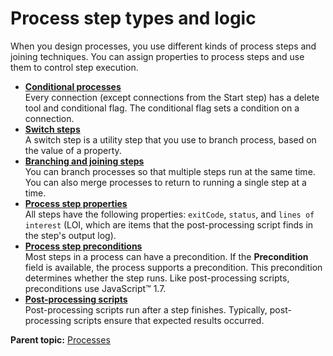 # Process step types and logic

When you design processes, you use different kinds of process steps and joining techniques. You can assign properties to process steps and use them to control step execution.

-   **[Conditional processes](../topics/comp_process_conditional.md)**  
Every connection \(except connections from the Start step\) has a delete tool and conditional flag. The conditional flag sets a condition on a connection.
-   **[Switch steps](../topics/comp_process_switch.md)**  
A switch step is a utility step that you use to branch process, based on the value of a property.
-   **[Branching and joining steps](../topics/comp_process_join.md)**  
You can branch processes so that multiple steps run at the same time. You can also merge processes to return to running a single step at a time.
-   **[Process step properties](../topics/comp_process_step_properties.md)**  
All steps have the following properties: `exitCode`, `status`, and `lines of interest` \(LOI, which are items that the post-processing script finds in the step's output log\).
-   **[Process step preconditions](../topics/comp_process_step_precondition.md)**  
Most steps in a process can have a precondition. If the **Precondition** field is available, the process supports a precondition. This precondition determines whether the step runs. Like post-processing scripts, preconditions use JavaScript™ 1.7.
-   **[Post-processing scripts](../topics/comp_postProcess.md)**  
Post-processing scripts run after a step finishes. Typically, post-processing scripts ensure that expected results occurred.

**Parent topic:** [Processes](../topics/comp_workflow.md)

